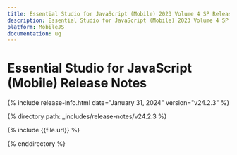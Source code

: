 ```yaml
---
title: Essential Studio for JavaScript (Mobile) 2023 Volume 4 SP Release Release Notes  
description: Essential Studio for JavaScript (Mobile) 2023 Volume 4 SP Release Release Notes  
platform: MobileJS
documentation: ug
---
```


# Essential Studio for JavaScript (Mobile)  Release Notes  

{% include release-info.html date="January 31, 2024"  version="v24.2.3" %} 

{% directory path: _includes/release-notes/v24.2.3 %}

{% include {{file.url}} %}

{% enddirectory %}